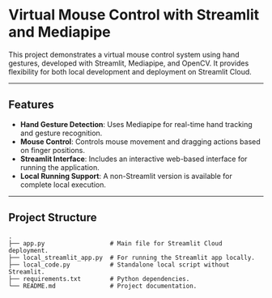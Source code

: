 # Virtual Mouse Control with Streamlit and Mediapipe

This project demonstrates a virtual mouse control system using hand gestures, developed with Streamlit, Mediapipe, and OpenCV. It provides flexibility for both local development and deployment on Streamlit Cloud.

---

## Features
- **Hand Gesture Detection**: Uses Mediapipe for real-time hand tracking and gesture recognition.
- **Mouse Control**: Controls mouse movement and dragging actions based on finger positions.
- **Streamlit Interface**: Includes an interactive web-based interface for running the application.
- **Local Running Support**: A non-Streamlit version is available for complete local execution.

---

## Project Structure
```plaintext
.
├── app.py                  # Main file for Streamlit Cloud deployment.
├── local_streamlit_app.py  # For running the Streamlit app locally.
├── local_code.py           # Standalone local script without Streamlit.
├── requirements.txt        # Python dependencies.
└── README.md               # Project documentation.
